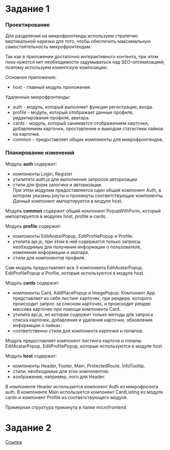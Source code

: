 # Задание 1

### Проектирование

Для разделения на микрофронтенды используем стратегию вертикальной нарезки для того, чтобы обеспечить максимальную самостоятельность микрофронтендам.

Так как в приложении достаточно интерактивного контента, при этом пока кажется нет необходимости задумываться над SEO-оптимизацией, поэтому используем клиентскую композицию.

Основное приложение:

- host - главный модуль приложения.

Удаленные микрофронтенды:

- auth - модуль, который выполняет функции регистрации, входа.
- profile - модуль, который отображает данные профиля, редактирования профиля, аватара.
- cards - модуль, который занимается отображением карточки, добавлением карточки, проставление и выводом статистики лайков на карточке.
- common - предоставляет общие компоненты для микрофронтендов.

### Планирование изменений

Модуль **auth** содержит:

- компоненты Login, Register
- утилитита auth.js для выполнения запросов авторизации
- стили для форм залогина и авторизации  
  При этом модулем предоставляется один общий компонент Auth, в котором указаны роуты и прокинуты соответствующие компоненты. Данный компонент импортируется в модуле host.

Модуль **common** содержит общий компонент PopupWithForm, который импортируется в модулях host, profile и cards.

Модуль **profile** содержит:

- компоненты EditAvatarPopup, EditProfilePopup и Profile.
- утилита api.js, при этом в ней содержатся только запросы необходимые для получения информации о пользователе, изменения информации и аватара.
- стили для компонентов профиля.

Сам модуль предоставляет все 3 компонента EditAvatarPopup, EditProfilePopup и Profile, которые используются в модуле host.

Модуль **cards** содержит:

- компоненты Card, AddPlacePopup и ImagePopup. Компонент App представляет из себя листинг карточек, при рендере. которого происходит запрос за списком карточек, и происходит рендер массива карточек при помощи компонента Card.
- утилита api.js, но которая содержит только методы для запроса списка карточек, добавления и удаления карточки, обновления информации о лайках.
- соответственно стили для компонента карточки и попапов.

Модуль предоставляет компонент листинга карточе и попапы EditAvatarPopup, EditProfilePopup, которые используются в модуле host.

Модуль **host** содержит:

- компоненты Header, Footer, Main, ProtectedRoute, InfoTooltip.
- стили, необходимые для этих компонентов.
- изображения, например, лого для Header.

В компоненте Header используется компонент Auth из микрофроонта auth. В компоненте Main используется компонент CardListing из модуля cards и компонент Profile из соответствующего модуля.

Примерная структура прикинута в папке microfrontend.

# Задание 2

[Ссылка](./sprint1.drawio)
